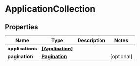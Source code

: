 # ApplicationCollection

## Properties

Name | Type | Description | Notes
------------ | ------------- | ------------- | -------------
**applications** | [**[Application]**](Application.md) |  | 
**pagination** | [**Pagination**](Pagination.md) |  | [optional] 


